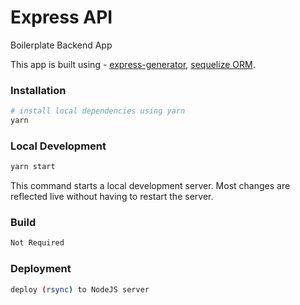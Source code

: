 # Express API

Boilerplate Backend App

This app is built using -
[express-generator](https://github.com/expressjs/generator),
[sequelize ORM](https://github.com/sequelize/sequelize).

### Installation

```bash
# install local dependencies using yarn
yarn
```

### Local Development

```bash
yarn start
```

This command starts a local development server. Most changes are reflected live without having to restart the server.

### Build

```bash
Not Required
```

### Deployment

```bash
deploy (rsync) to NodeJS server
```
